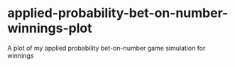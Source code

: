 # applied-probability-bet-on-number-winnings-plot
A plot of my applied probability bet-on-number game simulation for winnings

